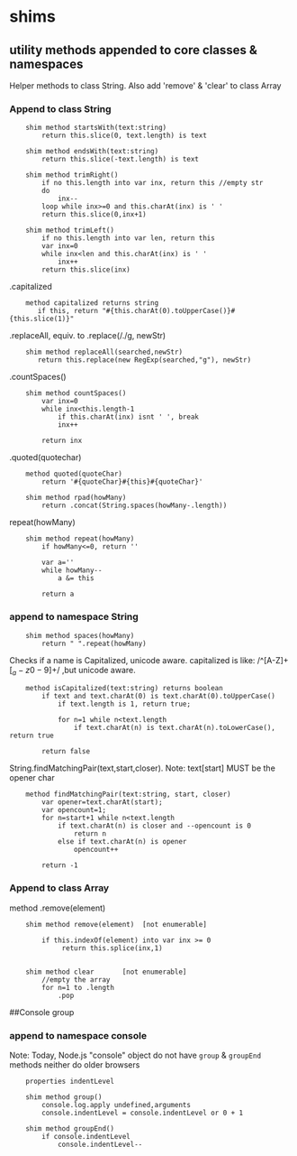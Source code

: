 # shims 
## utility methods appended to core classes & namespaces

Helper methods to class String. 
Also add 'remove' & 'clear' to class Array

### Append to class String

        shim method startsWith(text:string)
            return this.slice(0, text.length) is text 

        shim method endsWith(text:string)
            return this.slice(-text.length) is text 

        shim method trimRight()
            if no this.length into var inx, return this //empty str
            do
                inx-- 
            loop while inx>=0 and this.charAt(inx) is ' '
            return this.slice(0,inx+1) 

        shim method trimLeft()
            if no this.length into var len, return this
            var inx=0
            while inx<len and this.charAt(inx) is ' '
                inx++
            return this.slice(inx) 

.capitalized

        method capitalized returns string
           if this, return "#{this.charAt(0).toUpperCase()}#{this.slice(1)}"

.replaceAll, equiv. to .replace(/./g, newStr)

        shim method replaceAll(searched,newStr)
           return this.replace(new RegExp(searched,"g"), newStr)

.countSpaces()

        shim method countSpaces()
            var inx=0
            while inx<this.length-1
                if this.charAt(inx) isnt ' ', break
                inx++

            return inx

.quoted(quotechar)

        method quoted(quoteChar)
            return '#{quoteChar}#{this}#{quoteChar}'

        shim method rpad(howMany)
            return .concat(String.spaces(howMany-.length))

repeat(howMany)

        shim method repeat(howMany)
            if howMany<=0, return ''
            
            var a=''
            while howMany--
                a &= this
            
            return a

### append to namespace String

        shim method spaces(howMany)
            return " ".repeat(howMany)

Checks if a name is Capitalized, unicode aware.
capitalized is like: /^[A-Z]+[$_a-z0-9]+$/ ,but unicode aware.

        method isCapitalized(text:string) returns boolean 
            if text and text.charAt(0) is text.charAt(0).toUpperCase() 
                if text.length is 1, return true;
                
                for n=1 while n<text.length
                    if text.charAt(n) is text.charAt(n).toLowerCase(), return true
                            
            return false
            
String.findMatchingPair(text,start,closer).
Note: text[start] MUST be the opener char

        method findMatchingPair(text:string, start, closer)
            var opener=text.charAt(start);
            var opencount=1;
            for n=start+1 while n<text.length
                if text.charAt(n) is closer and --opencount is 0 
                    return n
                else if text.charAt(n) is opener 
                    opencount++

            return -1
            


### Append to class Array

method .remove(element)

        shim method remove(element)  [not enumerable]

            if this.indexOf(element) into var inx >= 0
                 return this.splice(inx,1)


        shim method clear       [not enumerable]
            //empty the array
            for n=1 to .length
                .pop


##Console group

### append to namespace console

Note: Today, Node.js "console" object do not have `group` & `groupEnd` methods
neither do older browsers

        properties indentLevel

        shim method group() 
            console.log.apply undefined,arguments
            console.indentLevel = console.indentLevel or 0 + 1

        shim method groupEnd() 
            if console.indentLevel 
                console.indentLevel--

